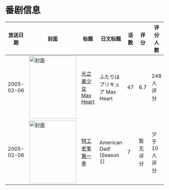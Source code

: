 # 番剧信息

|放送日期|封面|标题|日文标题|话数|评分|评分人数|
|---|---|---|---|---|---|---|
|2005-02-06|<img src="//lain.bgm.tv/pic/cover/c/82/48/15946_3qZ5C.jpg" alt="封面" style="width:150px;height:200px;object-fit:cover;">|[光之美少女 Max Heart](https://bangumi.tv/subject/15946)|ふたりはプリキュア Max Heart|47|6.7|248人评分|
|2005-02-06|<img src="//lain.bgm.tv/pic/cover/c/22/ef/126705_o23zX.jpg" alt="封面" style="width:150px;height:200px;object-fit:cover;">|[特工老爹 第一季](https://bangumi.tv/subject/126705)|American Dad! (Season 1)|7|暂无评分|少于10人评分|
